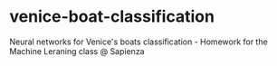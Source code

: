 # venice-boat-classification
Neural networks for Venice's boats classification - Homework for the Machine Leraning class @ Sapienza 

